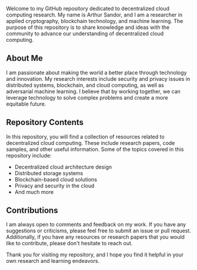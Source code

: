 Welcome to my GitHub repository dedicated to decentralized cloud computing research. My name is Arthur Sandor, and I am a researcher in applied cryptography, blockchain technology, and machine learning. The purpose of this repository is to share knowledge and ideas with the community to advance our understanding of decentralized cloud computing.

## About Me

I am passionate about making the world a better place through technology and innovation. My research interests include security and privacy issues in distributed systems, blockchain, and cloud computing, as well as adversarial machine learning. I believe that by working together, we can leverage technology to solve complex problems and create a more equitable future.

## Repository Contents

In this repository, you will find a collection of resources related to decentralized cloud computing. These include research papers, code samples, and other useful information. Some of the topics covered in this repository include:

- Decentralized cloud architecture design
- Distributed storage systems
- Blockchain-based cloud solutions
- Privacy and security in the cloud
- And much more

## Contributions

I am always open to comments and feedback on my work. If you have any suggestions or criticisms, please feel free to submit an issue or pull request. Additionally, if you have any resources or research papers that you would like to contribute, please don't hesitate to reach out.

Thank you for visiting my repository, and I hope you find it helpful in your own research and learning endeavors.
